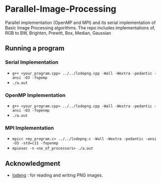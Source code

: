 # Parallel-Image-Processing
Parallel implementation (OpenMP and MPI) and its serial implementation of Basic Image Processing algorithms. The repo includes implementations of, RGB to BW, Brighten, Prewitt, Box, Median, Gaussian

## Running a program

### Serial Implementation
- `g++ <your_program.cpp> ../../lodepng.cpp -Wall -Wextra -pedantic -ansi -O3 -fopemp`
- `./a.out`

### OpenMP Implementation
- `g++ <your_program.cpp> ../../lodepng.cpp -Wall -Wextra -pedantic -ansi -O3 -fopenmp`
- `./a.out`

### MPI Implementation 
- `mpicc <my_program.c> ../../lodepng.c -Wall -Wextra -pedantic -ansi -O3 -std=c11 -fopenmp`
- `mpiexec -n <no_of_processors> ./a.out`

## Acknowledgment
- [lodeng](https://github.com/lvandeve/lodepng) : for reading and writing PNG images. 

